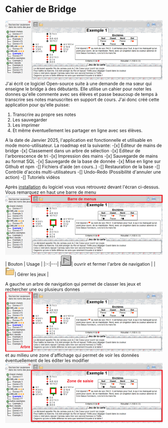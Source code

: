 # Cahier de Bridge

![Vue générale en mode lecture](./doc/general.png)
J'ai écrit ce logiciel Open-source suite à une demande de ma sœur qui enseigne le bridge à des débutants. Elle utilise un cahier pour noter les donnes qu'elle commente avec ses élèves et passe beaucoup de temps à transcrire ses notes manuscrites en support de cours.
J'ai donc créé cette application pour qu'elle puisse:

1. Transcrire au propre ses notes
2. Les sauvegarder
3. Les imprimer
4. Et même éventuellement les partager en ligne avec ses élèves.

A la date de Janvier 2025, l'application est fonctionnelle et utilisable en mode mono-utilisateur. La roadmap est la suivante: -[x] Editeur de mains de bridge -[x] Classement dans un arbre de sélection -[x] Editeur de l'arborescence de tri -[x] Impression des mains -[x] Sauvegarde de mains au format SQL -[x] Sauvegarde de la base de donnée -[x] Mise en ligne sur Github et npm
-[] Fichiers d'aide (en cours..)
-[] Restauration de la base
-[] Contrôle d'accès multi-utilisateurs
-[] Undo-Redo (Possibilité d'annuler une action)
-[] Tutoriels vidéos

Après [installation](./install.md) du logiciel vous vous retrouvez devant l'écran ci-dessus.
Vous remarquez en haut une barre de menu
![Barres des menus](./doc/menus.png)
| Bouton | Usage |
|:-:|---|
|![Barres des menus](./images/arrow_d.png)| ouvrir et fermer l'arbre de navigation |
|![Barres des menus](./images/dossier.png)| Gérer les jeux |

A gauche un arbre de navigation qui permet de classer les jeux et rechercher une ou plusieurs donnes
![Barres des menus](./doc/arbre.png)
et au milieu une zone d'affichage qui permet de voir les données éventuellement de les éditer les modifier
![Barres des menus](./doc/saisie.png)
